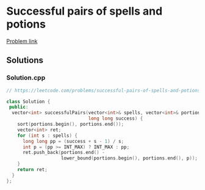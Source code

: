 # Successful pairs of spells and potions

[Problem link](https://leetcode.com/problems/successful-pairs-of-spells-and-potions)

## Solutions


### Solution.cpp
```cpp
// https://leetcode.com/problems/successful-pairs-of-spells-and-potions

class Solution {
 public:
  vector<int> successfulPairs(vector<int>& spells, vector<int>& portions,
                              long long success) {
    sort(portions.begin(), portions.end());
    vector<int> ret;
    for (int s : spells) {
      long long pp = (success + s - 1) / s;
      int p = (pp >= INT_MAX) ? INT_MAX : pp;
      ret.push_back(portions.end() -
                    lower_bound(portions.begin(), portions.end(), p));
    }
    return ret;
  }
};
```